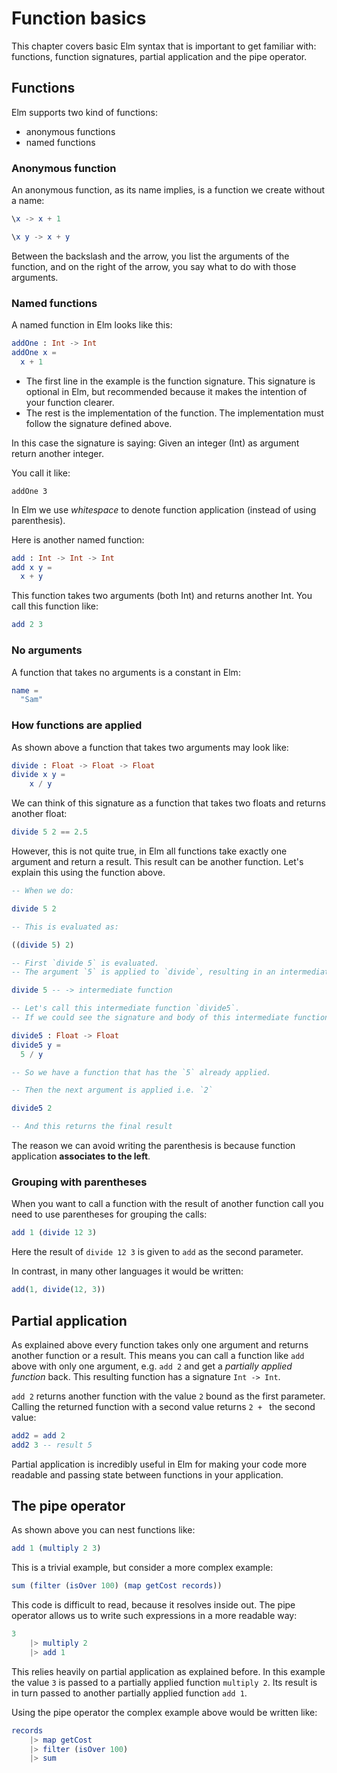 # Function basics

This chapter covers basic Elm syntax that is important to get familiar with: functions, function signatures, partial application and the pipe operator.

## Functions

Elm supports two kind of functions:

- anonymous functions
- named functions

### Anonymous function

An anonymous function, as its name implies, is a function we create without a name:

```elm
\x -> x + 1

\x y -> x + y
```

Between the backslash and the arrow, you list the arguments of the function, and on the right of the arrow, you say what to do with those arguments.


### Named functions

A named function in Elm looks like this:

```elm
addOne : Int -> Int
addOne x =
  x + 1
```

- The first line in the example is the function signature. This signature is optional in Elm, but recommended because it makes the intention of your function clearer.
- The rest is the implementation of the function. The implementation must follow the signature defined above.

In this case the signature is saying: Given an integer (Int) as argument return another integer.

You call it like:

```
addOne 3
```

In Elm we use *whitespace* to denote function application (instead of using parenthesis).

Here is another named function:

```elm
add : Int -> Int -> Int
add x y =
  x + y
```

This function takes two arguments (both Int) and returns another Int. You call this function like:

```elm
add 2 3
```

### No arguments

A function that takes no arguments is a constant in Elm:

```elm
name =
  "Sam"
```

### How functions are applied

As shown above a function that takes two arguments may look like:

```elm
divide : Float -> Float -> Float
divide x y =
    x / y
```

We can think of this signature as a function that takes two floats and returns another float:

```elm
divide 5 2 == 2.5
```

However, this is not quite true, in Elm all functions take exactly one argument and return a result. This result can be another function. 
Let's explain this using the function above.

```elm
-- When we do:

divide 5 2

-- This is evaluated as:

((divide 5) 2)

-- First `divide 5` is evaluated.
-- The argument `5` is applied to `divide`, resulting in an intermediate function.

divide 5 -- -> intermediate function

-- Let's call this intermediate function `divide5`.
-- If we could see the signature and body of this intermediate function, it would look like:

divide5 : Float -> Float
divide5 y =
  5 / y

-- So we have a function that has the `5` already applied.

-- Then the next argument is applied i.e. `2`

divide5 2

-- And this returns the final result
```

The reason we can avoid writing the parenthesis is because function application **associates to the left**.

### Grouping with parentheses

When you want to call a function with the result of another function call you need to use parentheses for grouping the calls:

```elm
add 1 (divide 12 3)
```

Here the result of `divide 12 3` is given to `add` as the second parameter.

In contrast, in many other languages it would be written:

```js
add(1, divide(12, 3))
```

## Partial application

As explained above every function takes only one argument and returns another function or a result.
This means you can call a function like `add` above with only one argument, e.g. `add 2` and get a *partially applied function* back.
This resulting function has a signature `Int -> Int`.

`add 2` returns another function with the value `2` bound as the first parameter. Calling the returned function with a second value returns `2 + ` the second value:

```elm
add2 = add 2
add2 3 -- result 5
```

Partial application is incredibly useful in Elm for making your code more readable and passing state between functions in your application.

## The pipe operator

As shown above you can nest functions like:

```elm
add 1 (multiply 2 3)
```

This is a trivial example, but consider a more complex example:

```elm
sum (filter (isOver 100) (map getCost records))
```

This code is difficult to read, because it resolves inside out. The pipe operator allows us to write such expressions in a more readable way:

```elm
3
    |> multiply 2
    |> add 1
```

This relies heavily on partial application as explained before. In this example the value `3` is passed to a partially applied function `multiply 2`. Its result is in turn passed to another partially applied function `add 1`.

Using the pipe operator the complex example above would be written like:

```elm
records
    |> map getCost
    |> filter (isOver 100)
    |> sum
```
